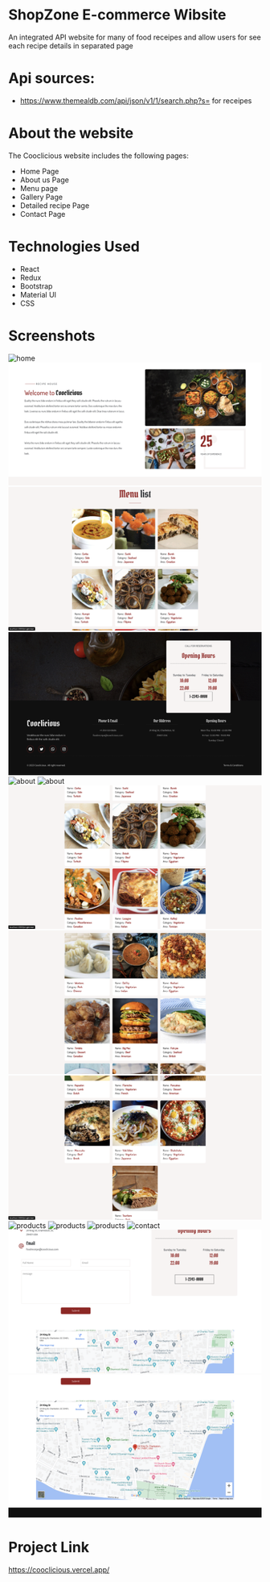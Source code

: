 # ShopZone E-commerce Wibsite

An integrated API website for many of food receipes and allow users for see each recipe details in separated page

# Api sources:

- https://www.themealdb.com/api/json/v1/1/search.php?s= for receipes

# About the website

The Cooclicious website includes the following pages:

- Home Page
- About us Page
- Menu page
- Gallery Page
- Detailed recipe Page
- Contact Page

# Technologies Used

- React
- Redux
- Bootstrap
- Material UI
- CSS

# Screenshots

<img alt='home' src='/src/screenshots/home1.png'>
<img alt='home' src='/src/screenshots/home2.png'>
<img alt='home' src='src/screenshots/home3.png'>
<img alt='home' src='/src/screenshots/home4.png'>
<img alt='about' src='/src/screenshots/about.png'>
<img alt='about' src='/src/screenshots/menu1.png'>
<img alt='about' src='/src/screenshots/menu2.png'>
<img alt='about' src='/src/screenshots/menu3.png'>
<img alt='about' src='/src/screenshots/menu4.png'>
<img alt='products' src='/src/screenshots/gallery1.png'>
<img alt='products' src='/src/screenshots/gallery2.png'>
<img alt='products' src='/src/screenshots/gallery3.png'>
<img alt='contact' src='/src/screenshots/contact1.png'>
<img alt='contact' src='/src/screenshots/contact2.png'>
<img alt='contact' src='/src/screenshots/contact3.png'>

# Project Link

https://cooclicious.vercel.app/
